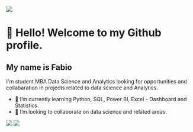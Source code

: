 <img src="https://github.com/pr2tik1/pr2tik1/blob/master/IMAGE-NAME">

# 👋 Hello! Welcome to my Github profile.
## My name is Fabio 
I'm student MBA Data Science and Analytics looking for opportunities and collabaration in projects related to data science and Analytics.
- 🌱 I’m currently learning Python, SQL, Power BI, Excel - Dashboard and Statistics.
- 🤝 I’m looking to collaborate on data science and related areas. 

 [<img src="https://img.shields.io/badge/medium-%2312100E.svg?&style=for-the-badge&logo=medium&logoColor=white" />](https://medium.com/@fabio.lfeitosa)  [<img src="https://img.shields.io/badge/linkedin-%230077B5.svg?&style=for-the-badge&logo=linkedin&logoColor=white" />](https://www.linkedin.com/in/fabio-l-feitosa/) 

